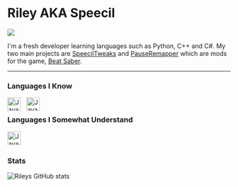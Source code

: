 # Riley AKA Speecil 
![](https://komarev.com/ghpvc/?username=speecil)

I'm a fresh developer learning languages such as Python, C++ and C#. My two main projects are [SpeecilTweaks](https://github.com/speecil/SpeecilTweaks-BSML) and [PauseRemapper](https://github.com/speecil/PauseRemapper) which are mods for the game, [Beat Saber](https://beatsaber.com/).

---

### Languages I Know
<img align="left" alt="Java" width="30px" style="padding-right:10px;" src="https://cdn.jsdelivr.net/gh/devicons/devicon/icons/cplusplus/cplusplus-line.svg"/>
<img align="left" alt="Java" width="30px" style="padding-right:10px;" src="https://cdn.jsdelivr.net/gh/devicons/devicon/icons/python/python-plain.svg"/>

<br/>

### Languages I Somewhat Understand
<img align="left" alt="Java" width="30px" style="padding-right:10px;" src="https://cdn.jsdelivr.net/gh/devicons/devicon/icons/csharp/csharp-line.svg"/>

<br />

#

### Stats

![Rileys GitHub stats](https://github-readme-stats.vercel.app/api?username=speecil&show_icons=true&theme=radical)

#
